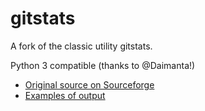 gitstats
========

A fork of the classic utility gitstats.

Python 3 compatible (thanks to @Daimanta!)

 - [Original source on Sourceforge](http://gitstats.sourceforge.net/)
 - [Examples of output](http://gitstats.sourceforge.net/examples/)
